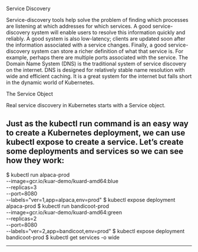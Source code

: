 Service Discovery

Service-discovery
tools help solve the problem of finding which processes are listening at
which addresses for which services. A good service-discovery system will enable users
to resolve this information quickly and reliably. A good system is also low-latency;
clients are updated soon after the information associated with a service changes.
Finally, a good service-discovery system can store a richer definition of what that service
is. For example, perhaps there are multiple ports associated with the service.
The Domain Name System (DNS) is the traditional system of service discovery on
the internet. DNS is designed for relatively stable name resolution with wide and efficient
caching. It is a great system for the internet but falls short in the dynamic world
of Kubernetes.

The Service Object

Real service discovery in Kubernetes starts with a Service object.

Just as the kubectl run command is an easy way to create a Kubernetes deployment,
we can use kubectl expose to create a service. Let’s create some deployments and
services so we can see how they work:
---
$ kubectl run alpaca-prod \
--image=gcr.io/kuar-demo/kuard-amd64:blue \
--replicas=3 \
--port=8080 \
--labels="ver=1,app=alpaca,env=prod"
$ kubectl expose deployment alpaca-prod
$ kubectl run bandicoot-prod \
--image=gcr.io/kuar-demo/kuard-amd64:green \
--replicas=2 \
--port=8080 \
--labels="ver=2,app=bandicoot,env=prod"
$ kubectl expose deployment bandicoot-prod
$ kubectl get services -o wide

---
